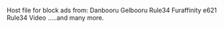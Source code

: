 Host file for block ads from:
Danbooru
Gelbooru
Rule34
Furaffinity
e621
Rule34 Video
.....and many more.
